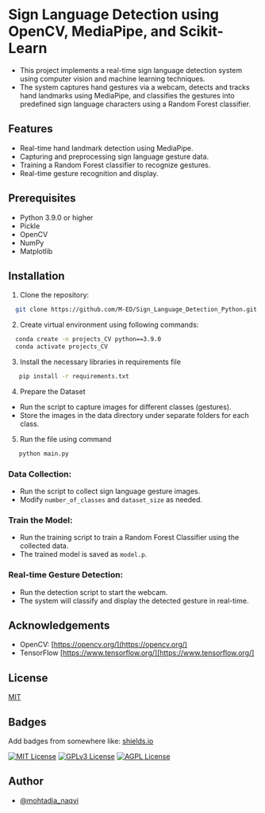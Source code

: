 
# Sign Language Detection using OpenCV, MediaPipe, and Scikit-Learn

- This project implements a real-time sign language detection system using computer vision and machine learning techniques. 
- The system captures hand gestures via a webcam, detects and tracks hand landmarks using MediaPipe, and classifies the gestures into predefined sign language characters using a Random Forest classifier.





## Features

- Real-time hand landmark detection using MediaPipe.
- Capturing and preprocessing sign language gesture data.
- Training a Random Forest classifier to recognize gestures.
- Real-time gesture recognition and display.
## Prerequisites
- Python 3.9.0 or higher 
- Pickle
- OpenCV
- NumPy
- Matplotlib

## Installation

1. Clone the repository:

```bash
  git clone https://github.com/M-ED/Sign_Language_Detection_Python.git
```
2. Create virtual environment using following commands:
```bash
  conda create -n projects_CV python==3.9.0
  conda activate projects_CV
```

3. Install the necessary libraries in requirements file
```bash
   pip install -r requirements.txt
```

4. Prepare the Dataset
- Run the script to capture images for different classes (gestures).
- Store the images in the data directory under separate folders for each class.

5. Run the file using command
```bash
   python main.py
```
### Data Collection:
- Run the script to collect sign language gesture images.
- Modify `number_of_classes` and `dataset_size` as needed.

### Train the Model:
- Run the training script to train a Random Forest Classifier using the collected data.
- The trained model is saved as `model.p`.

### Real-time Gesture Detection:
- Run the detection script to start the webcam.
- The system will classify and display the detected gesture in real-time.


## Acknowledgements

- OpenCV: [https://opencv.org/](https://opencv.org/)
- TensorFlow [https://www.tensorflow.org/][https://www.tensorflow.org/]





## License

[MIT](https://choosealicense.com/licenses/mit/)


## Badges

Add badges from somewhere like: [shields.io](https://shields.io/)

[![MIT License](https://img.shields.io/badge/License-MIT-green.svg)](https://choosealicense.com/licenses/mit/)
[![GPLv3 License](https://img.shields.io/badge/License-GPL%20v3-yellow.svg)](https://opensource.org/licenses/)
[![AGPL License](https://img.shields.io/badge/license-AGPL-blue.svg)](http://www.gnu.org/licenses/agpl-3.0)


## Author

- [@mohtadia_naqvi](https://github.com/M-ED)


